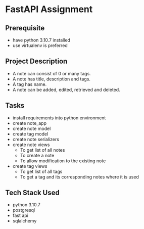 # FastAPI Assignment

## Prerequisite
- have python 3.10.7 installed
- use virtualenv is preferred

## Project Description
- A note can consist of 0 or many tags. 
- A note has title, description and tags. 
- A tag has name. 
- A note can be added, edited, retrieved and deleted.

## Tasks
- install requirements into python environment
- create note_app
- create note model
- create tag model
- create note serializers
- create note views
    - To get list of all notes
    - To create a note
    - To allow modification to the existing note
- create tag views
    - To get list of all tags
    - To get a tag and its corresponding notes where it is used


## Tech Stack Used
- python 3.10.7
- postgresql
- fast api
- sqlalchemy